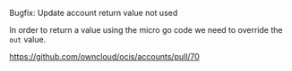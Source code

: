 Bugfix: Update account return value not used

In order to return a value using the micro go code we need to override the `out` value.

<https://github.com/owncloud/ocis/accounts/pull/70>
